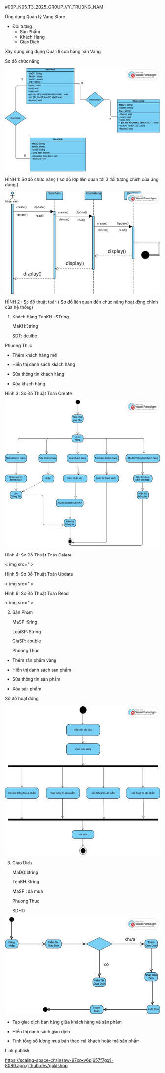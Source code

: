 #00P_N05_T3_2025_GROUP_VY_TRUONG_NAM

Ứng dụng Quản lý Vang Store
* Đối tượng
  - Sản Phẩm
  - Khách Hàng
  - Giao Dịch

Xây dựng ứng dụng Quản lí cửa hàng bán Vàng

Sơ đồ chức năng

<img src='Anh/Sơ ĐỒ CHỨC NĂNG.png'>

HÌNH 1: Sơ đồ chức năng ( sơ đồ lớp liên quan tới 3 đối tượng chính của ứng dụng ) 

<img src='Anh/Sơ Đồ Thuật Toán 3 đối tượng.jpg'>

HÌNH 2 : Sơ đồ thuật toán ( Sơ đồ liên quan đến chức năng hoạt dộng chính của hệ thống)

1. Khách Hàng
   TenKH : STring

   MaKH:String

   SDT: doulbe
   
 Phuong Thuc 
 
- Thêm khách hàng mới
  
- Hiển thị danh sách khách hàng
  
- Sửa thông tin khách hàng
  
- Xóa khách hàng

Hình 3: Sơ Đồ Thuật Toán Create 

<img src='anh/Sơ đồ khách hàng .jpg'>

Hình 4: Sơ Đồ Thuật Toán Delete 

< img src= ''>

 Hình 5: Sơ Đồ Thuật Toán Update 

 < img src= ''>

 Hình 6: Sơ Đồ Thuật Toán Read 

  < img src= ''>
  
 2. Sản Phẩm
    
    MaSP :Sring
    
    LoaiSP: String

    GiaSP: double

    Phuong Thuc
    
- Thêm sản phẩm vàng
  
- Hiển thị danh sách sản phẩm
  
- Sửa thông tin sản phẩm
  
- Xóa sản phẩm

Sơ đồ hoạt động

<img src='anh/SoDoHoatDong.jpg'>

3. Giao Dịch
   
   MaDG:String

   TenKH:String 

   MaSP : đã mua

   Phuong Thuc

   SDHD

<img src='anh/GiaoDich.jpg'>

- Tạo giao dịch bán hàng giữa khách hàng và sản phẩm
  
- Hiển thị danh sách giao dịch
  
- Tính tổng số lượng mua bán theo mã khách hoặc mã sản phẩm




Link publish

https://scaling-space-chainsaw-97xpxv6pj657f7gx9-8080.app.github.dev/goldshop
